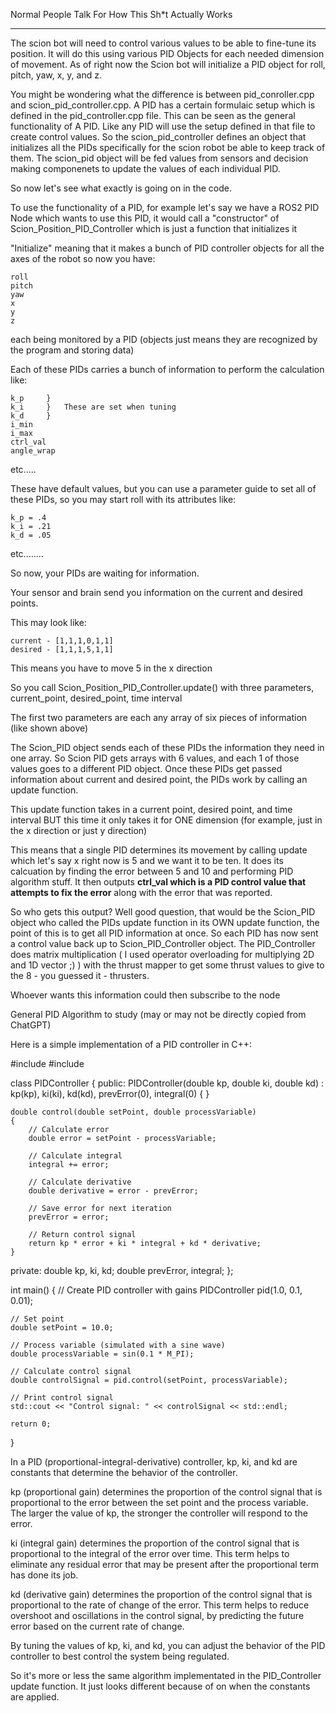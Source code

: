 Normal People Talk For How This Sh*t Actually Works
______________________________________________________


The scion bot will need to control various values to be able to fine-tune its position. It will do this using various PID Objects for each needed dimension of movement. As of right now the Scion bot will initialize a PID object for roll, pitch, yaw, x, y, and z. 

You might be wondering what the difference is between pid_conroller.cpp and scion_pid_controller.cpp. A PID has a certain formulaic setup which is defined in the pid_controller.cpp file. This can be seen as the general functionality of A PID. Like any PID will use the setup defined in that file to create control values. So the scion_pid_controller defines an object that initializes all the PIDs specifically for the scion robot be able to keep track of them. The scion_pid object will be fed values from sensors and decision making componenets to update the values of each individual PID.

So now let's see what exactly is going on in the code.

To use the functionality of a PID, for example let's say we have a ROS2 PID Node which wants to use this PID, it would call a "constructor" of Scion_Position_PID_Controller which is just a function that initializes it

"Initialize" meaning that it makes a bunch of PID controller objects for all the axes of the robot so now you have:

    roll
    pitch
    yaw
    x
    y
    z

each being monitored by a PID (objects just means they are recognized by the program and storing data)

Each of these PIDs carries a bunch of information to perform the calculation like:

    k_p     }
    k_i     }   These are set when tuning
    k_d     }
    i_min
    i_max
    ctrl_val
    angle_wrap

etc.....


These have default values, but you can use a parameter guide to set all of these PIDs, so you may start roll with its attributes like:

    k_p = .4
    k_i = .21
    k_d = .05

etc........


So now, your PIDs are waiting for information. 

Your sensor and brain send you information on the current and desired points. 

This may look like:
    
    current - [1,1,1,0,1,1]
    desired - [1,1,1,5,1,1]

This means you have to move 5 in the x direction



So you call Scion_Position_PID_Controller.update() with three parameters, current_point, desired_point, time interval

The first two parameters are each any array of six pieces of information (like shown above)


The Scion_PID object sends each of these PIDs the information they need in one array. So Scion PID gets arrays with 6 values, and each 1 of those values goes to a different PID object. Once these PIDs get passed information about current and desired point, the PIDs work by calling an update function.

This update function takes in a current point, desired point, and time interval BUT this time it only takes it for ONE dimension (for example, just in the x direction or just y direction)

This means that a single PID determines its movement by calling update which let's say x right now is 5 and we want it to be ten. It does its calcuation by finding the error between 5 and 10 and performing PID algorithm stuff. It then outputs **ctrl_val which is a PID control value that attempts to fix the error** along with the error that was reported.


So who gets this output? Well good question, that would be the Scion_PID object who called the PIDs update function in its OWN update function, the point of this is to get all PID information at once. So each PID has now sent a control value back up to Scion_PID_Controller object. The PID_Controller does matrix multiplication ( I used operator overloading for multiplying 2D and 1D vector ;) ) with the thrust mapper to get some thrust values to give to the 8 - you guessed it - thrusters.

Whoever wants this information could then subscribe to the node

General PID Algorithm to study (may or may not be directly copied from ChatGPT)

Here is a simple implementation of a PID controller in C++:


#include <iostream>
#include <cmath>

class PIDController
{
public:
    PIDController(double kp, double ki, double kd)
        : kp(kp), ki(ki), kd(kd), prevError(0), integral(0)
    {
    }

    double control(double setPoint, double processVariable)
    {
        // Calculate error
        double error = setPoint - processVariable;

        // Calculate integral
        integral += error;

        // Calculate derivative
        double derivative = error - prevError;

        // Save error for next iteration
        prevError = error;

        // Return control signal
        return kp * error + ki * integral + kd * derivative;
    }

private:
    double kp, ki, kd;
    double prevError, integral;
};

int main()
{
    // Create PID controller with gains
    PIDController pid(1.0, 0.1, 0.01);

    // Set point
    double setPoint = 10.0;

    // Process variable (simulated with a sine wave)
    double processVariable = sin(0.1 * M_PI);

    // Calculate control signal
    double controlSignal = pid.control(setPoint, processVariable);

    // Print control signal
    std::cout << "Control signal: " << controlSignal << std::endl;

    return 0;
}


In a PID (proportional-integral-derivative) controller, kp, ki, and kd are constants that determine the behavior of the controller.

kp (proportional gain) determines the proportion of the control signal that is proportional to the error between the set point and the process variable. The larger the value of kp, the stronger the controller will respond to the error.

ki (integral gain) determines the proportion of the control signal that is proportional to the integral of the error over time. This term helps to eliminate any residual error that may be present after the proportional term has done its job.

kd (derivative gain) determines the proportion of the control signal that is proportional to the rate of change of the error. This term helps to reduce overshoot and oscillations in the control signal, by predicting the future error based on the current rate of change.

By tuning the values of kp, ki, and kd, you can adjust the behavior of the PID controller to best control the system being regulated.

So it's more or less the same algorithm implementated in the PID_Controller update function.
It just looks different because of on when the constants are applied.
